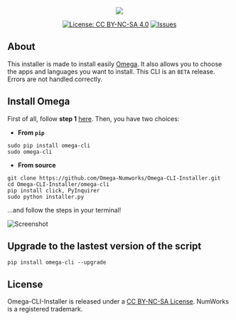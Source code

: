 <p align="center"><img src="https://github.com/Omega-Numworks/Omega-Design/blob/master/Omega-CLI-Installer.png" /></p>

<p align="center">
  <a href="https://creativecommons.org/licenses/by-nc-sa/4.0/"><img alt="License: CC BY-NC-SA 4.0" src="https://img.shields.io/badge/License-CC%20BY--NC--SA%204.0-lightgrey.svg?logo=creative%20commons&style=for-the-badge" /></a>
  <a href="https://github.com/Omega-Numworks/Omega-CLI-Installer/issues"><img alt="Issues" src="https://img.shields.io/github/issues/Omega-Numworks/Omega-CLI-Installer.svg?logo=git&style=for-the-badge" /></a>
</p>

## About

This installer is made to install easily [Omega](https://github.com/Omega-Numworks/Omega). It also allows you to choose the apps and languages you want to install. This CLI is an `BETA` release. Errors are not handled correctly.

## Install Omega

First of all, follow **step 1** [here](https://www.numworks.com/resources/engineering/software/build/). Then, you have two choices:

* **From `pip`**
```
sudo pip install omega-cli
sudo omega-cli
```

* **From source**
```
git clone https://github.com/Omega-Numworks/Omega-CLI-Installer.git
cd Omega-CLI-Installer/omega-cli
pip install click, PyInquirer
sudo python installer.py
```

...and follow the steps in your terminal!

![Screenshot](https://github.com/Omega-Numworks/Omega-Design/blob/master/screenshots/cli.png)

## Upgrade to the lastest version of the script

```
pip install omega-cli --upgrade
```

## License

Omega-CLI-Installer is released under a [CC BY-NC-SA License](https://creativecommons.org/licenses/by-nc-sa/4.0/legalcode). NumWorks is a registered trademark.
